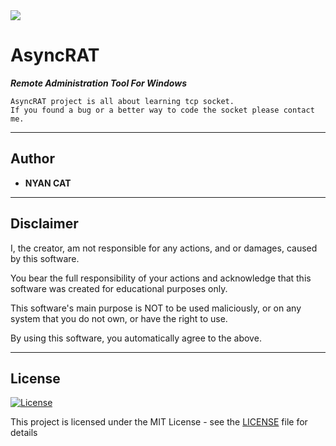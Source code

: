 <img src="https://i.imgur.com/TSxnxwP.gif">


# AsyncRAT
	
***Remote Administration Tool For Windows***
 ```
AsyncRAT project is all about learning tcp socket.
If you found a bug or a better way to code the socket please contact me.
 ```


---


## Author

* **NYAN CAT**  


---



## Disclaimer

I, the creator, am not responsible for any actions, and or damages, caused by this software.

You bear the full responsibility of your actions and acknowledge that this software was created for educational purposes only.

This software's main purpose is NOT to be used maliciously, or on any system that you do not own, or have the right to use.

By using this software, you automatically agree to the above.


---


## License
[![License](http://img.shields.io/:license-mit-blue.svg?style=flat-square)](/LICENSE)

This project is licensed under the MIT License - see the [LICENSE](/LICENSE) file for details